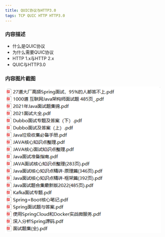 ```yaml
---
title: QUIC协议与HTTP3.0
tags: TCP QUIC HTTP HTTP3.0
---
```



### 内容描述

- 什么是QUIC协议
- 为什么需要QUIC协议
- HTTP 1.x与HTTP 2.x
- QUIC与HTTP3.0



### 内容图片截图

<img class="image image--xl" src="/assets/resource/java-interview/2021-02-01-res-java-interview-ebook.png"/>



<br/>

<br/>